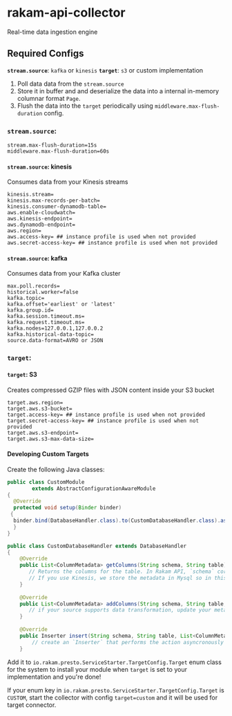 
# rakam-api-collector

Real-time data ingestion engine

## Required Configs
**`stream.source`**: `kafka` or `kinesis`
**`target`**: `s3` or custom implementation

1. Poll data data from the `stream.source`
2. Store it in buffer and and deserialize the data into a internal in-memory columnar format `Page`.
3. Flush the data into the `target` periodically using `middleware.max-flush-duration` config.


### `stream.source`:
```
stream.max-flush-duration=15s
middleware.max-flush-duration=60s
```

#### `stream.source`: kinesis

Consumes data from your Kinesis streams

```
kinesis.stream=
kinesis.max-records-per-batch=
kinesis.consumer-dynamodb-table=
aws.enable-cloudwatch=
aws.kinesis-endpoint=
aws.dynamodb-endpoint=
aws.region=
aws.access-key= ## instance profile is used when not provided
aws.secret-access-key= ## instance profile is used when not provided
```

#### `stream.source`: kafka

Consumes data from your Kafka cluster

```
max.poll.records=
historical.worker=false
kafka.topic=
kafka.offset='earliest' or 'latest'
kafka.group.id=
kafka.session.timeout.ms=
kafka.request.timeout.ms=
kafka.nodes=127.0.0.1,127.0.0.2
kafka.historical-data-topic=
source.data-format=AVRO or JSON
```

### `target`:

#### `target`: S3

Creates compressed GZIP files with JSON content inside your S3 bucket

```
target.aws.region=
target.aws.s3-bucket=
target.access-key= ## instance profile is used when not provided
target.secret-access-key= ## instance profile is used when not provided
target.aws.s3-endpoint=
target.aws.s3-max-data-size=
```

#### Developing Custom Targets

Create the following Java classes:

```java
public class CustomModule  
        extends AbstractConfigurationAwareModule  
{  
  @Override  
  protected void setup(Binder binder)  
 {  
  binder.bind(DatabaseHandler.class).to(CustomDatabaseHandler.class).asEagerSingleton();  
  }  
}
```

```java
public class CustomDatabaseHandler extends DatabaseHandler
{
    @Override
	public List<ColumnMetadata> getColumns(String schema, String table) {
	   // Returns the columns for the table. In Rakam API, `schema` corresponds to `project` and table corresponds to `event type`.
	   // If you use Kinesis, we store the metadata in Mysql so in this case, see the S3DatabaseHandler that makes use of the Rakam API metadata database.
	}
	  
	@Override
	public List<ColumnMetadata> addColumns(String schema, String table, List<ColumnMetadata> columns) {
	   // if your source supports data transformation, update your metadata
	} 
	  
	@Override
	public Inserter insert(String schema, String table, List<ColumnMetadata> columns) {
		// create an `Inserter` that performs the action asyncronously in the background thread
	}
```

Add it to `io.rakam.presto.ServiceStarter.TargetConfig.Target` enum class for the system to install your module when `target` is set to your implementation and you're done!

If your enum key in `io.rakam.presto.ServiceStarter.TargetConfig.Target` is `CUSTOM`, start the collector with config `target=custom` and it will be used for target connector.
